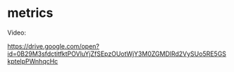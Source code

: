 # metrics

Video:

https://drive.google.com/open?id=0B29M3sfdctitfktPOVluYjZfSEpzOUotWjY3M0ZGMDlRd2VySUo5RE5GSkptelpPWnhqcHc
